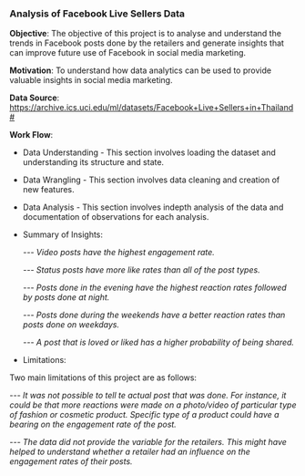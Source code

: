 
### Analysis of Facebook Live Sellers Data

__Objective__: The objective of this project is to analyse and understand the trends in Facebook posts done by the retailers and generate insights that can improve future use of Facebook in social media marketing.

__Motivation__: To understand how data analytics can be used to provide valuable insights in social media marketing.

__Data Source__: https://archive.ics.uci.edu/ml/datasets/Facebook+Live+Sellers+in+Thailand#

__Work Flow__:

- Data Understanding - This section involves loading the dataset and understanding its structure and state.
- Data Wrangling - This section involves data cleaning and creation of new features.
- Data Analysis - This section involves indepth analysis of the data and documentation of observations for each analysis.
- Summary of Insights: 

  -_-- Video posts have the highest engagement rate._
  
  -_-- Status posts have more like rates than all of the post types._
  
  -_-- Posts done in the evening have the highest reaction rates followed by posts done at night._
  
  -_-- Posts done during the weekends have a better reaction rates than posts done on weekdays._
  
  -_-- A post that is loved or liked has a higher probability of being shared._

- Limitations:

Two main limitations of this project are as follows:

  -_-- It was not possible to tell te actual post that was done. For instance, it could be that more reactions were made on a photo/video of particular type of fashion or cosmetic product. Specific type of a product could have a bearing on the engagement rate of the post._
  
  -_-- The data did not provide the variable for the retailers. This might have helped to understand whether a retailer had an influence on the engagement rates of their posts._
